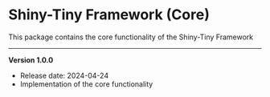 # Shiny-Tiny Framework (Core)

This package contains the core functionality of the Shiny-Tiny Framework

---

**Version 1.0.0**

- Release date: 2024-04-24
- Implementation of the core functionality
